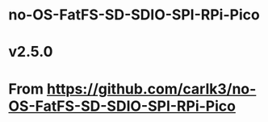 # no-OS-FatFS-SD-SDIO-SPI-RPi-Pico
# v2.5.0

# From https://github.com/carlk3/no-OS-FatFS-SD-SDIO-SPI-RPi-Pico
